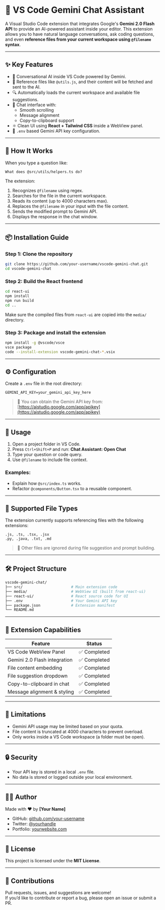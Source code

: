 # 💬 VS Code Gemini Chat Assistant

A Visual Studio Code extension that integrates Google's **Gemini 2.0 Flash API** to provide an AI-powered assistant inside your editor. This extension allows you to have natural language conversations, ask coding questions, and even **reference files from your current workspace using `@filename` syntax**.

---

## ✨ Key Features

- 🤖 Conversational AI inside VS Code powered by Gemini.
- 📂 Reference files like `@utils.js`, and their content will be fetched and sent to the AI.
- 🔍 Automatically loads the current workspace and available file suggestions.
- 💬 Chat interface with:
  - Smooth scrolling
  - Message alignment
  - Copy-to-clipboard support
- ⚛️ Clean UI using **React + Tailwind CSS** inside a WebView panel.
- 🔐 `.env` based Gemini API key configuration.

---

## 🧠 How It Works

When you type a question like:

```txt
What does @src/utils/helpers.ts do?
```

The extension:

1. Recognizes `@filename` using regex.
2. Searches for the file in the current workspace.
3. Reads its content (up to 4000 characters max).
4. Replaces the `@filename` in your input with the file content.
5. Sends the modified prompt to Gemini API.
6. Displays the response in the chat window.

---

## 📦 Installation Guide

### Step 1: Clone the repository

```bash
git clone https://github.com/your-username/vscode-gemini-chat.git
cd vscode-gemini-chat
```

### Step 2: Build the React frontend

```bash
cd react-ui
npm install
npm run build
cd ..
```

Make sure the compiled files from `react-ui` are copied into the `media/` directory.

### Step 3: Package and install the extension

```bash
npm install -g @vscode/vsce
vsce package
code --install-extension vscode-gemini-chat-*.vsix
```

---

## ⚙️ Configuration

Create a `.env` file in the root directory:

```env
GEMINI_API_KEY=your_gemini_api_key_here
```

> 🔑 You can obtain the Gemini API key from: [https://aistudio.google.com/app/apikey](https://aistudio.google.com/app/apikey)

---

## 🧪 Usage

1. Open a project folder in VS Code.
2. Press `Ctrl+Shift+P` and run: **Chat Assistant: Open Chat**
3. Type your question or code query.
4. Use `@filename` to include file context.

### Examples:

- Explain how `@src/index.ts` works.
- Refactor `@components/Button.tsx` to a reusable component.

---

## 📁 Supported File Types

The extension currently supports referencing files with the following extensions:

```
.js, .ts, .tsx, .jsx
.py, .java, .txt, .md
```

> 📌 Other files are ignored during file suggestion and prompt building.

---

## 🛠 Project Structure

```bash
vscode-gemini-chat/
├── src/                      # Main extension code
├── media/                    # WebView UI (built from react-ui)
├── react-ui/                 # React source code for UI
├── .env                      # Your Gemini API key
├── package.json              # Extension manifest
└── README.md
```

---

## 🧩 Extension Capabilities

| Feature                        | Status       |
|-------------------------------|--------------|
| VS Code WebView Panel         | ✅ Completed  |
| Gemini 2.0 Flash integration  | ✅ Completed  |
| File content embedding        | ✅ Completed  |
| File suggestion dropdown      | ✅ Completed  |
| Copy-to-clipboard in chat     | ✅ Completed  |
| Message alignment & styling   | ✅ Completed  |


---

## 🚧 Limitations

- Gemini API usage may be limited based on your quota.
- File content is truncated at 4000 characters to prevent overload.
- Only works inside a VS Code workspace (a folder must be open).

---

## 🔒 Security

- Your API key is stored in a local `.env` file.
- No data is stored or logged outside your local environment.

---

## 🧑‍💻 Author

Made with ❤️ by **[Your Name]**

- GitHub: [github.com/your-username](https://github.com/your-username)
- Twitter: [@yourhandle](https://twitter.com/yourhandle)
- Portfolio: [yourwebsite.com](https://yourwebsite.com)

---

## 📜 License

This project is licensed under the **MIT License**.

---

## 🙌 Contributions

Pull requests, issues, and suggestions are welcome!  
If you’d like to contribute or report a bug, please open an issue or submit a PR.

